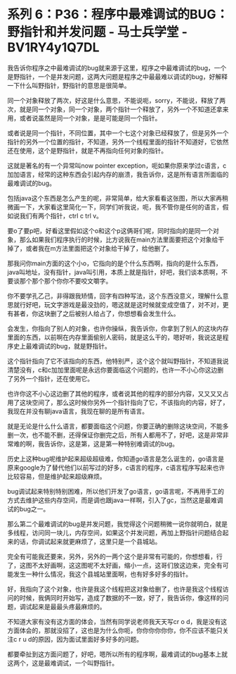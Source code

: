 # 系列 6：P36：程序中最难调试的BUG：野指针和并发问题 - 马士兵学堂 - BV1RY4y1Q7DL

我告诉你程序之中最难调试的bug就来源于这里，程序之中最难调试的bug，一个是野指针，一个是并发问题，这两大问题是程序之中最最难以调试的bug，好解释一下什么叫野指针，野指针的意思是很简单。

同一个对象释放了两次，好这是什么意思，不能说呃，sorry，不能说，释放了两次，就是同一个对象，同一个对象，两个指针一个释放了，另外一个不知道还拿来用，或者说虽然是同一个对象，是是可能是同一个指针。

或者说是同一个指针，不同位置，其中一个七这个对象已经释放了，但是另外一个指针的另外一个位置的指针，不知道，另外一个线程里面的指针不知道好，它依然还在使用，这个是野指针，就是不再指向任何对象的指针。

这就是著名的有一个异常叫now pointer exception，呃如果你原来学过c语言，c加加语言，经常的这种东西会引起内存的崩溃，我告诉你，这是所有语言所面临的最难调试的bug。

包括java这个东西是怎么产生的呢，非常简单，给大家看看这张图，所以大家再稍微画一下，大家看这里简化一下，同学们听我说，呃，我不管你是任何的语言，假如说我们有两个指针，ctrl c trl v。

要o了要p吧，好看这里假如这个o和这个p这俩哥们呢，同时指向的是同一个对象，那么如果我们程序执行的时候，比方说我在main方法里面要把这个对象给干掉了，或者我在m方法里面把这个对象给干掉了，给他删了。

那我问你main方面的这个小o，它指向的是个什么东西啊，指向的是什么东西，java叫地址，没有指针，java叫引用，本质上就是指针，好吧，我们谈本质啊，不要谈那个那个那个你你不要咬文嚼字。

你不要学孔乙己，非得跟我矫情，回字有四种写法，这个东西没意义，理解什么意思就行好吧，玩文字游戏是最没劲的，嗯这就是这时候就变成空值了，对不对，更有甚者，你这块删了之后被别人给占了，你想想看会发生什么。

会发生，你指向了别人的对象，也许你操纵，我告诉你，你拿到了别人的这块内存里面的东西，以前啊在内存里面偷别人密码，就是这么干的，嗯好听，我说这是程序史上最难调试的bug，就是野指针。

这个指针指向了它不该指向的东西，他特别严，这个这个就叫野指针，不知道我说清楚没有，c和c加加里面呢是永远你要面临这个问题的，也许一不小心你这边删了另外一个指针，还在使用它。

也许你这不小心这边删了其他的程序，或者说其他的程序的部分内容，又又又又占用了这块空间了，那么这时候你另外一个指针指向了它，不该指向的内容，好了，我现在并没有聊java语言，我现在聊的是所有语言。

就是无论是什么什么语言，都要面临这个问题，你要正确的删除这块空间，不能多删一次，也不能不删，还得保证你删完之后，所有人都用不了，好吧，这是非常非常难的啊，我告诉你，这是第，这是第一种特别难调试的bug。

历史上这种bug呢维护起来超级超级难，你知道go语言是怎么诞生的，go语言是原来google为了替代他们以前写过的好多，c语言的程序，c语言程序写起来也许比较容易，但是维护起来超级麻烦。

bug调试起来特别特别困难，所以他们开发了go语言，go语言呢，不再用手工的方式去维护这些内存空间，而是调也跟java一样啊，引入了gc，当然这是最难调试的bug之一。

那么第二个最难调试的bug是并发问题，我觉得这个问题稍微一说你就明白，就是多线程，访问同一块儿，内存空间，如果这个并发问题，再加上野指针问题结合起来的话，你调试起来就更麻烦了，这里只是一个县城站。

完全有可能我还要来，另外，另外的一两个这个是非常有可能的，你想想看，行了，这图不太好画啊，这这图呢不太好画，缩小一点，这哥们放这边来，完全有可能发生一种什么情况，我这个县城站里面啊，也有好多好多的指针。

好，我指向了这个对象，也许是我这个线程把这对象给删了，也许是我这个线程访问的时候，我俩同时开始写，造成了数据的不一致，好了，我告诉你，像这样的问题，调试起来是最最头疼最麻烦的。

不知道大家有没有这方面的体会，当然有同学说老师我天天写cr o d，我是没有这方面体会的，那就没招了，这也是为什么你呃，你你你你你你，你不应该不能只关注c r u d的原因，因为面试里面好多好多的问题。

都要牵扯到这方面问题了，好吧，嗯所以所有的程序啊，最难调试的bug基本上就这两个，这是最难调试，一个叫野指针。

